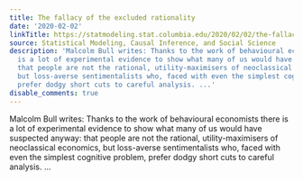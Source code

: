 ```yaml
---
title: The fallacy of the excluded rationality
date: '2020-02-02'
linkTitle: https://statmodeling.stat.columbia.edu/2020/02/02/the-fallacy-of-the-excluded-rationality/
source: Statistical Modeling, Causal Inference, and Social Science
description: 'Malcolm Bull writes: Thanks to the work of behavioural economists there
  is a lot of experimental evidence to show what many of us would have suspected anyway:
  that people are not the rational, utility-maximisers of neoclassical economics,
  but loss-averse sentimentalists who, faced with even the simplest cognitive problem,
  prefer dodgy short cuts to careful analysis. ...'
disable_comments: true
---
```

Malcolm Bull writes: Thanks to the work of behavioural economists there is a lot of experimental evidence to show what many of us would have suspected anyway: that people are not the rational, utility-maximisers of neoclassical economics, but loss-averse sentimentalists who, faced with even the simplest cognitive problem, prefer dodgy short cuts to careful analysis. ...